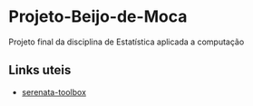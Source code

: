 # Projeto-Beijo-de-Moca
Projeto final da disciplina de Estatística aplicada a computação


## Links uteis
- [serenata-toolbox](https://github.com/okfn-brasil/serenata-toolbox)
